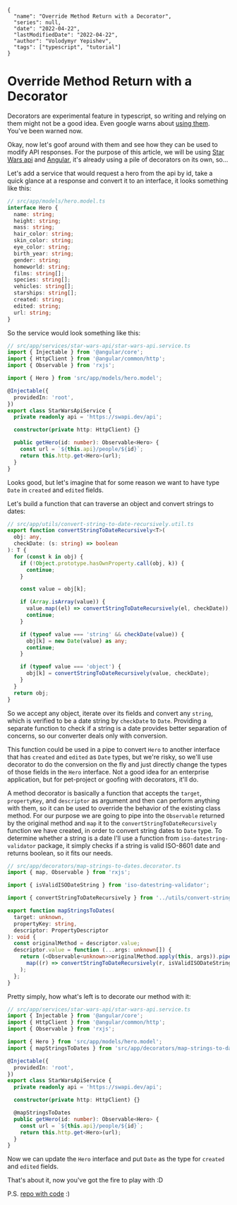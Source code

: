```ic-metadata
{
  "name": "Override Method Return with a Decorator",
  "series": null,
  "date": "2022-04-22",
  "lastModifiedDate": "2022-04-22",
  "author": "Volodymyr Yepishev",
  "tags": ["typescript", "tutorial"]
}
```

# Override Method Return with a Decorator

Decorators are experimental feature in typescript, so writing and relying on them might not be a good idea. Even google warns about [using them](https://google.github.io/styleguide/tsguide.html#decorators). You've been warned now.

Okay, now let's goof around with them and see how they can be used to modify API responses. For the purpose of this article, we will be using [Star Wars api](https://swapi.dev/) and [Angular](https://angular.io/), it's already using a pile of decorators on its own, so...

Let's add a service that would request a hero from the api by id, take a quick glance at a response and convert it to an interface, it looks something like this:

```typescript
// src/app/models/hero.model.ts
interface Hero {
  name: string;
  height: string;
  mass: string;
  hair_color: string;
  skin_color: string;
  eye_color: string;
  birth_year: string;
  gender: string;
  homeworld: string;
  films: string[];
  species: string[];
  vehicles: string[];
  starships: string[];
  created: string;
  edited: string;
  url: string;
}
```

So the service would look something like this:
```typescript
// src/app/services/star-wars-api/star-wars-api.service.ts
import { Injectable } from '@angular/core';
import { HttpClient } from '@angular/common/http';
import { Observable } from 'rxjs';

import { Hero } from 'src/app/models/hero.model';

@Injectable({
  providedIn: 'root',
})
export class StarWarsApiService {
  private readonly api = 'https://swapi.dev/api';

  constructor(private http: HttpClient) {}

  public getHero(id: number): Observable<Hero> {
    const url = `${this.api}/people/${id}`;
    return this.http.get<Hero>(url);
  }
}
```
Looks good, but let's imagine that for some reason we want to have type `Date` in `created` and `edited` fields.

Let's build a function that can traverse an object and convert strings to dates:

```typescript
// src/app/utils/convert-string-to-date-recursively.util.ts
export function convertStringToDateRecursively<T>(
  obj: any,
  checkDate: (s: string) => boolean
): T {
  for (const k in obj) {
    if (!Object.prototype.hasOwnProperty.call(obj, k)) {
      continue;
    }

    const value = obj[k];

    if (Array.isArray(value)) {
      value.map((el) => convertStringToDateRecursively(el, checkDate));
      continue;
    }

    if (typeof value === 'string' && checkDate(value)) {
      obj[k] = new Date(value) as any;
      continue;
    }

    if (typeof value === 'object') {
      obj[k] = convertStringToDateRecursively(value, checkDate);
    }
  }
  return obj;
}
```

So we accept any object, iterate over its fields and convert any `string`, which is verified to be a date string by `checkDate` to `Date`. Providing a separate function to check if a string is a date provides better separation of concerns, so our converter deals only with conversion.

This function could be used in a pipe to convert `Hero` to another interface that has `created` and `edited` as `Date` types, but we're risky, so we'll use decorator to do the conversion on the fly and just directly change the types of those fields in the `Hero` interface. Not a good idea for an enterprise application, but for pet-project or goofing with decorators, it'll do.

A method decorator is basically a function that accepts the `target`, `propertyKey`, and `descriptor` as argument and then can perform anything with them, so it can be used to override the behavior of the existing class method. For our purpose we are going to pipe into the `Observable` returned by the original method and `map` it to the `convertStringToDateRecursively` function we have created, in order to convert string dates to `Date` type. To determine whether a string is a date I'll use a function from `iso-datestring-validator` package, it simply checks if a string is valid ISO-8601 date and returns boolean, so it fits our needs.

```typescript
// src/app/decorators/map-strings-to-dates.decorator.ts
import { map, Observable } from 'rxjs';

import { isValidISODateString } from 'iso-datestring-validator';

import { convertStringToDateRecursively } from '../utils/convert-string-to-date-recursively.util';

export function mapStringsToDates(
  target: unknown,
  propertyKey: string,
  descriptor: PropertyDescriptor
): void {
  const originalMethod = descriptor.value;
  descriptor.value = function (...args: unknown[]) {
    return (<Observable<unknown>>originalMethod.apply(this, args)).pipe(
      map((r) => convertStringToDateRecursively(r, isValidISODateString))
    );
  };
}
```

Pretty simply, how what's left is to decorate our method with it:

```typescript
// src/app/services/star-wars-api/star-wars-api.service.ts
import { Injectable } from '@angular/core';
import { HttpClient } from '@angular/common/http';
import { Observable } from 'rxjs';

import { Hero } from 'src/app/models/hero.model';
import { mapStringsToDates } from 'src/app/decorators/map-strings-to-dates.decorator';

@Injectable({
  providedIn: 'root',
})
export class StarWarsApiService {
  private readonly api = 'https://swapi.dev/api';

  constructor(private http: HttpClient) {}

  @mapStringsToDates
  public getHero(id: number): Observable<Hero> {
    const url = `${this.api}/people/${id}`;
    return this.http.get<Hero>(url);
  }
}
```

Now we can update the `Hero` interface and put `Date` as the type for `created` and `edited` fields.

That's about it, now you've got the fire to play with :D

P.S. [repo with code](https://github.com/Bwca/demo__override-method-return-with-decorator) :)